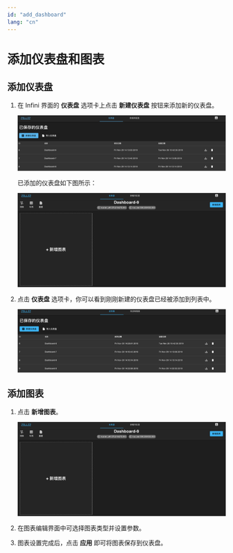 ```yaml
---
id: "add_dashboard"
lang: "cn"
---
```

# 添加仪表盘和图表

## 添加仪表盘

1. 在 Infini 界面的 **仪表盘** 选项卡上点击 **新建仪表盘** 按钮来添加新的仪表盘。

    ![添加仪表盘](../assets/dashboard-list.png)

    已添加的仪表盘如下图所示：

    ![空白的仪表盘](../assets/empty-dashboard.png)

2. 点击 **仪表盘** 选项卡，你可以看到刚刚新建的仪表盘已经被添加到列表中。

    ![已添加](../assets/new-dashboard-added.png)

## 添加图表

1. 点击 **新增图表**。

    ![Empy Dashboard](../assets/empty-dashboard.png)

2. 在图表编辑界面中可选择图表类型并设置参数。


3. 图表设置完成后，点击 **应用** 即可将图表保存到仪表盘。
